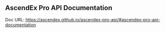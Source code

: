 AscendEx Pro API Documentation
-----------------------------

Doc URL: https://ascendex.github.io/ascendex-pro-api/#ascendex-pro-api-documentation

